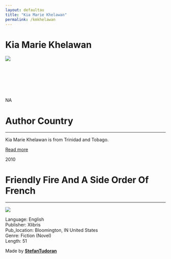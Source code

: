```yaml
---
layout: defaultau
title: "Kia Marie Khelawan"
permalink: /kmkhelawan
---
```

<!-- partial:index.partial.html -->
<div class="content">
    <h1>Kia Marie Khelawan</h1>
    <div class="quote">
        <div><img src="https://m.media-amazon.com/images/S/amzn-author-media-prod/o1btpbn1860esin9hdeaibe44h._SY600_.jpg" class="logo"></div>
    </div>
    <div class="timeline">
        <div style="padding-bottom:100px;"></div>
        <div class="block">
            <div class="date right"><p class="right"> NA </p></div>
            <div class="dot"></div>
            <div class="left first">
                <h1>Author Country</h1><hr>
            <p>Kia Marie Khelawan is from Trinidad and Tobago.</p>
                <a href="NA" target="_blank">Read more</a>
            </div>
        </div>
        <div class="block">
            <div class="date left"><p class="left">2010</p></div>
            <div class="dot"></div>
            <div class="right">
                <h1>Friendly Fire And A Side Order Of French</h1><hr>
                <p><img src="https://m.media-amazon.com/images/I/41U9E6SL98L.jpg"></p>
                <p>
                Language: English<br/>
                Publisher: Xlibris<br/>
                Pub_location: Bloomington, IN	United States<br/>
                Genre: Fiction (Novel)<br/>
                Length: 51</p>
            </div>
        </div>
        <div id="footer">
        <p id="copyright">Made by&nbsp;<strong><a href="https://www.linkedin.com/in/nicolae-stefan-tudoran-b02291127/" target="_blank">StefanTudoran</a></strong></p>
    </div>
</div>
<!-- partial -->
  <script src='https://cdnjs.cloudflare.com/ajax/libs/jquery/3.1.1/jquery.min.js'></script><script  src="assets/js/authorscript.js"></script>
